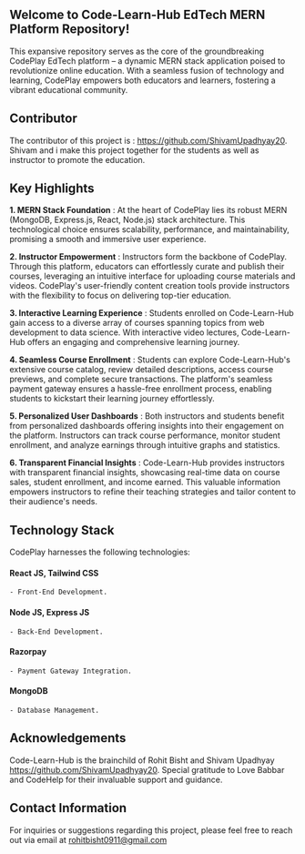 ## Welcome to Code-Learn-Hub EdTech MERN Platform Repository!

This expansive repository serves as the core of the groundbreaking CodePlay EdTech platform – a dynamic MERN stack application poised to revolutionize online education. With a seamless fusion of technology and learning, CodePlay empowers both educators and learners, fostering a vibrant educational community.

## Contributor
The contributor of this project is : https://github.com/ShivamUpadhyay20. Shivam and i make this project together for the students as well as instructor to promote the education.

## Key Highlights

**1. MERN Stack Foundation** : At the heart of CodePlay lies its robust MERN (MongoDB, Express.js, React, Node.js) stack architecture. This technological choice ensures scalability, performance, and maintainability, promising a smooth and immersive user experience.

**2. Instructor Empowerment** : Instructors form the backbone of CodePlay. Through this platform, educators can effortlessly curate and publish their courses, leveraging an intuitive interface for uploading course materials and videos. CodePlay's user-friendly content creation tools provide instructors with the flexibility to focus on delivering top-tier education.

**3. Interactive Learning Experience** : Students enrolled on Code-Learn-Hub gain access to a diverse array of courses spanning topics from web development to data science. With interactive video lectures, Code-Learn-Hub offers an engaging and comprehensive learning journey.

**4. Seamless Course Enrollment** : Students can explore Code-Learn-Hub's extensive course catalog, review detailed descriptions, access course previews, and complete secure transactions. The platform's seamless payment gateway ensures a hassle-free enrollment process, enabling students to kickstart their learning journey effortlessly.

**5. Personalized User Dashboards** : Both instructors and students benefit from personalized dashboards offering insights into their engagement on the platform. Instructors can track course performance, monitor student enrollment, and analyze earnings through intuitive graphs and statistics.

**6. Transparent Financial Insights** : Code-Learn-Hub provides instructors with transparent financial insights, showcasing real-time data on course sales, student enrollment, and income earned. This valuable information empowers instructors to refine their teaching strategies and tailor content to their audience's needs.

## Technology Stack

CodePlay harnesses the following technologies:

#### React JS, Tailwind CSS
    - Front-End Development.
#### Node JS, Express JS 
    - Back-End Development.
#### Razorpay
    - Payment Gateway Integration.
#### MongoDB
    - Database Management.

## Acknowledgements

Code-Learn-Hub is the brainchild of Rohit Bisht and Shivam Upadhyay https://github.com/ShivamUpadhyay20. Special gratitude to Love Babbar and CodeHelp for their invaluable support and guidance.

## Contact Information

For inquiries or suggestions regarding this project, please feel free to reach out via email at rohitbisht0911@gmail.com